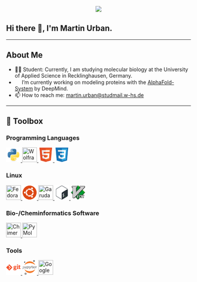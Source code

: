 

<div id='header' align='center'>
  <img src='https://media.giphy.com/media/3o7TKLC8zBUd7eEteE/giphy.gif' width='300'/>
</div>

<h2>Hi there 👋, I'm Martin Urban.</h2> 
    
---
## About Me
- 👨‍🔬️ Student: Currently, I am studying molecular biology at the University of Applied Science in Recklinghausen, Germany.
- <img src='https://avatars.githubusercontent.com/u/81388165?v=4' width='15' height='15'/> I’m currently working on modeling proteins with the [AlphaFold-System](https://github.com/deepmind/alphafold) by DeepMind.
- 📫 How to reach me: martin.urban@studmail.w-hs.de

---
## 🧰 Toolbox
### Programming Languages
<div>
  <a href='https://www.python.org/'>
  <img src='https://github.com/devicons/devicon/blob/master/icons/python/python-original.svg' title='Python' width='40' height='40'/>
  </a>
  <a href='https://www.wolfram.com/mathematica/'>
  <img src='https://upload.wikimedia.org/wikipedia/commons/thumb/8/8c/Antu_mathematica.svg/768px-Antu_mathematica.svg.png' title='Wolfram Mathematica' width='40' height='40'/>
  </a>
  <a href='https://html.spec.whatwg.org/'>
    <img src='https://github.com/devicons/devicon/blob/master/icons/html5/html5-original.svg' title='HTML' width='40' height='40'/>
  </a>
  <a href='https://www.w3.org/Style/CSS/Overview.en.html'>
    <img src='https://github.com/devicons/devicon/blob/master/icons/css3/css3-original.svg' title='CSS' width='40' height='40'/>
  </a>
</div>

### Linux
<div>
  <a href='https://fedoraproject.org/wiki/Fedora_Project_Wiki'>
    <img src='https://upload.wikimedia.org/wikipedia/commons/3/3f/Fedora_logo.svg' title='Fedora' width='40' height='40'/>
  </a>
  <a href='https://ubuntu.com/'>
    <img src='https://github.com/devicons/devicon/blob/master/icons/ubuntu/ubuntu-plain.svg' title='Ubuntu' width='40' height='40'/>
  </a>
  <a href='https://garudalinux.org/'>
    <img src='https://avatars.githubusercontent.com/u/44837339?v=4' title='Garuda' width='40' height='40'/>
  </a>
  <a href='https://www.gnu.org/software/bash/'>
    <img src='https://github.com/devicons/devicon/blob/master/icons/bash/bash-original.svg' title='Bash' width='40' height='40'/>
  </a>  
  <a href='https://www.vim.org/'>
    <img src='https://github.com/devicons/devicon/blob/master/icons/vim/vim-original.svg' title='VIM' width='40' height='40'/>  
  </a>    
</div>

### Bio-/Cheminformatics Software
<div>
  <a href='https://www.cgl.ucsf.edu/chimerax/'>
    <img src='http://www.rbvi.ucsf.edu/chimerax/docs/devel/_static/ChimeraX-icon.svg' title='ChimeraX' width='40' height='40'/>
  </a>
  <a href='https://github.com/schrodinger/pymol-open-source'>
    <img src='https://github.com/schrodinger/pymol-open-source/blob/master/data/pymol/icons/icon2.svg' title='PyMol' width='40' height='40'/>
  </a>
</div>

### Tools
<div>
  <a href='https://git-scm.com/'>
    <img src='https://github.com/devicons/devicon/blob/master/icons/git/git-plain-wordmark.svg' title='Git' width='40' height='40'/>
  </a>
  <a href='https://jupyter.org/'>
    <img src='https://github.com/devicons/devicon/blob/master/icons/jupyter/jupyter-original-wordmark.svg' title='Jupyter' width='40' height='40'/>
  </a>
  <a href='https://colab.research.google.com/'>
    <img src='https://colab.research.google.com/img/colab_favicon_256px.png' title='Google Colab' width='40' height='40'/>
  </a>
</div>


<!--
**urban233/urban233** is a ✨ _special_ ✨ repository because its `README.md` (this file) appears on your GitHub profile.

Here are some ideas to get you started:

- 🔭 I’m currently working on ...
- 🌱 I’m currently learning ...
- 👯 I’m looking to collaborate on ...
- 🤔 I’m looking for help with ...
- 💬 Ask me about ...

- 😄 Pronouns: ...
- ⚡ Fun fact: ...
-->
